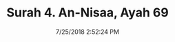 ---
title       : "Surah 4. An-Nisaa, Ayah 69"
date        : 7/25/2018 2:52:24 PM
draft       : false
type        : "quran"
layout      : "compare"
BookCode    : "CMP"
SurahNumber : "4"
AyahNumber  : "69"
TotalAyah   : "176"
---